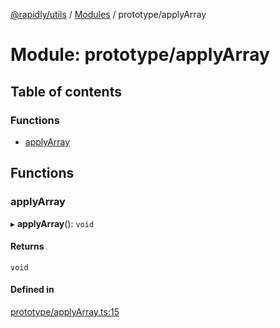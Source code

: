 [@rapidly/utils](../README.md) / [Modules](../modules.md) / prototype/applyArray

# Module: prototype/applyArray

## Table of contents

### Functions

- [applyArray](prototype_applyArray.md#applyarray)

## Functions

### applyArray

▸ **applyArray**(): `void`

#### Returns

`void`

#### Defined in

[prototype/applyArray.ts:15](https://github.com/canguser/rapidly-utils/blob/7d8bf42/main/prototype/applyArray.ts#L15)
